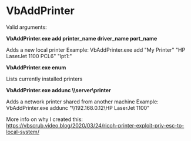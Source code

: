 # VbAddPrinter

Valid arguments:

**VbAddPrinter.exe add printer_name driver_name port_name**

Adds a new local printer
Example:
VbAddPrinter.exe add "My Printer" "HP LaserJet 1100 PCL6" "lpt1:"


**VbAddPrinter.exe enum**

Lists currently installed printers


**VbAddPrinter.exe addunc \\\\server\\printer**

Adds a network printer shared from another machine
Example:
VbAddPrinter.exe addunc "\\\\192.168.0.12\\HP LaserJet 1100"


More info on why I created this: https://vbscrub.video.blog/2020/03/24/ricoh-printer-exploit-priv-esc-to-local-system/

